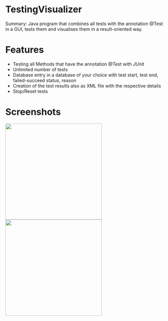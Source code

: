 # TestingVisualizer
Summary: Java program that combines all tests with the annotation @Test in a GUI, tests them and visualises them in a result-oriented way.

# Features

- Testing all Methods that have the annotation @Test with JUnit
- Unlimited number of tests
- Database entry in a database of your choice with test start, test end, failed-succeed status, reason
- Creation of the test results also as XML file with the respective details
- Stop/Reset tests


# Screenshots

<div align="center">
    <img  src="https://user-images.githubusercontent.com/65668541/142711505-f3879bff-c046-4cb5-8c0a-69b8775fb688.jpg" width="300px" align="left"  </img> 
</div>
<div align="center">
    <img src="https://user-images.githubusercontent.com/65668541/142711627-0e7b1196-5a75-47ad-8230-ece66e175707.jpg" width="300px" align="left"  </img> 
</div>






